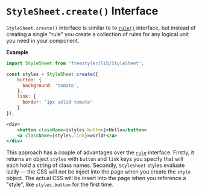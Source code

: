 # `StyleSheet.create()` Interface

`StyleSheet.create()` interface is similar to to [`rule()`](./rule.md) interface, but instead of creating
a single "rule" you create a collection of rules for any logical unit you need in your component.

__Example__

```jsx
import StyleSheet from 'freestyler/lib/StyleSheet';

const styles = StyleSheet.create({
    button: {
      background: 'tomato',
    },
    link: {
      border: '1px solid tomato'
    }
});

<div>
    <button className={styles.button}>Hello</button>
    <a className={styles.link}>world!</a>
</div>
```

This approach has a couple of advantages over the [`rule`](./rule.md) interface. Firstly, it returns
an object `styles` with `button` and `link` keys you specify that will each hold a string of class
names. Secondly, `StyleSheet` styles evaluate lazily &mdash; the CSS will not be inject into the page
when you create the `style` object. The actual CSS will be insert into the page when you reference
a "style", like `styles.button` for the first time.
